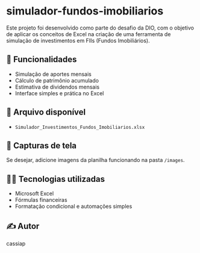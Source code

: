 # simulador-fundos-imobiliarios

Este projeto foi desenvolvido como parte do desafio da DIO, com o objetivo de aplicar os conceitos de Excel na criação de uma ferramenta de simulação de investimentos em FIIs (Fundos Imobiliários).

## 🔧 Funcionalidades
- Simulação de aportes mensais
- Cálculo de patrimônio acumulado
- Estimativa de dividendos mensais
- Interface simples e prática no Excel

## 📁 Arquivo disponível
- `Simulador_Investimentos_Fundos_Imobiliarios.xlsx`

## 📸 Capturas de tela
Se desejar, adicione imagens da planilha funcionando na pasta `/images`.

## 👩‍💻 Tecnologias utilizadas
- Microsoft Excel
- Fórmulas financeiras
- Formatação condicional e automações simples

## ✍️ Autor
cassiap
